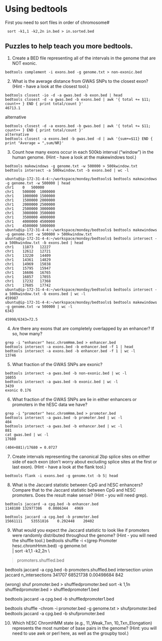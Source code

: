 # Using bedtools

First you need to sort files in order of chromosome#
```
 sort -k1,1 -k2,2n in.bed > in.sorted.bed
```
## Puzzles to help teach you more bedtools.
1. Create a BED file representing all of the intervals in the genome that are NOT exonic.
```
bedtools complement -i exons.bed -g genome.txt > non-exonic.bed
```
2. What is the average distance from GWAS SNPs to the closest exon? (Hint - have a look at the closest tool.)
```
bedtools closest -io -d -a gwas.bed -b exon.bed | head
bedtools closest -d -a gwas.bed -b exons.bed | awk '{ total += $11; count++ } END { print total/count }'
46713.1
```

alternative
```
bedtools closest -d -a exons.bed -b gwas.bed | awk '{ total += $11; count++ } END { print total/count }'
alternative
bedtools closest -a exons.bed -b gwas.bed -d | awk '{sum+=$11} END { print "Average = ",sum/NR}'
```

3. Count how many exons occur in each 500kb interval (“window”) in the human genome. (Hint - have a look at the makewindows tool.)
```
bedtools makewindows -g genome.txt -w 500000 > 500kwindow.txt
bedtools intersect -a 500kwindow.txt -b exons.bed | wc -l

ubuntu@ip-172-31-4-4:~/workspace/monday/bedtools$ bedtools makewindows -g genome.txt -w 500000 | head
chr1	0	500000
chr1	500000	1000000
chr1	1000000	1500000
chr1	1500000	2000000
chr1	2000000	2500000
chr1	2500000	3000000
chr1	3000000	3500000
chr1	3500000	4000000
chr1	4000000	4500000
chr1	4500000	5000000
ubuntu@ip-172-31-4-4:~/workspace/monday/bedtools$ bedtools makewindows -g genome.txt -w 500000 > 500kwindow.txt
ubuntu@ip-172-31-4-4:~/workspace/monday/bedtools$ bedtools intersect -a 500kwindow.txt -b exons.bed | head
chr1	11873	12227
chr1	12612	12721
chr1	13220	14409
chr1	14361	14829
chr1	14969	15038
chr1	15795	15947
chr1	16606	16765
chr1	16857	17055
chr1	17232	17368
chr1	17605	17742
ubuntu@ip-172-31-4-4:~/workspace/monday/bedtools$ bedtools intersect -a 500kwindow.txt -b exons.bed | wc -l
459987
ubuntu@ip-172-31-4-4:~/workspace/monday/bedtools$ bedtools makewindows -g genome.txt -w 500000 | wc -l
6343

45998/6343=72.5
```


4. Are there any exons that are completely overlapped by an enhancer? If so, how many?
```
grep -i "enhancer" hesc.chromHmm.bed > enhancer.bed
bedtools intersect -a exons.bed -b enhancer.bed -f 1 | head
bedtools intersect -a exons.bed -b enhancer.bed -f 1 | wc -l
13746
```

5. What fraction of the GWAS SNPs are exonic?
```
bedtools intersect -a gwas.bed -b non-exonic.bed | wc -l
16055
bedtools intersect -a gwas.bed -b exonic.bed | wc -l
3439
exonic 0.176
```

6. What fraction of the GWAS SNPs are lie in either enhancers or promoters in the hESC data we have?
```
grep -i "promoter" hesc.chromHmm.bed > promoter.bed
bedtools intersect -a gwas.bed -b promoter.bed | wc -l
404
bedtools intersect -a gwas.bed -b enhancer.bed | wc -l
881
cat gwas.bed | wc -l
17680

(404+881)/17680 = 0.0727
```

7. Create intervals representing the canonical 2bp splice sites on either side of each exon (don’t worry about excluding splice sites at the first or last exon). (Hint - have a look at the flank tool.)
```
bedtools flank -i exons.bed -g genome.txt -b 5| head
```
8. What is the Jaccard statistic between CpG and hESC enhancers? Compare that to the Jaccard statistic between CpG and hESC promoters. Does the result make sense? (Hint - you will need grep).
```
bedtools jaccard -a cpg.bed -b enhancer.bed
1148180	132977386	0.0086344	4969

bedtools jaccard -a cpg.bed -b promoter.bed
15661111	53551816	0.292448	20402
```
9. What would you expect the Jaccard statistic to look like if promoters were randomly distributed throughout the genome? (Hint - you will need the shuffle tool.)
bedtools shuffle -i <(grep Promoter hesc.chromHmm.bed) -g genome.txt \
  | sort -k1,1 -k2,2n \
> promoters.shuffled.bed

bedtools jaccard -a cpg.bed -b promoters.shuffled.bed
intersection	union	jaccard	n_intersections
341707	68521738	0.00498684	842

(wrong)
shuf promoter.bed > shuffledpromoter.bed
sort -k 1,1n shuffledpromoter.bed > shuffledpromoter1.bed

bedtools jaccard -a cpg.bed -b shuffledpromoter1.bed

bedtools shuffle -chrom -i promoter.bed -g genome.txt > shufpromoter.bed
bedtools jaccard -a cpg.bed -b shufpromoter.bed



10. Which hESC ChromHMM state (e.g., 11_Weak_Txn, 10_Txn_Elongation) represents the most number of base pairs in the genome? (Hint: you will need to use awk or perl here, as well as the groupby tool.)


